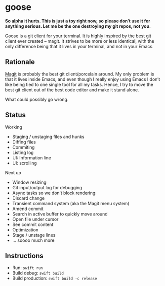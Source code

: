 # goose

**So alpha it hurts. This is just a toy right now, so please don’t use it for anything serious. Let me be the one destroying my
git repos, not you.**

Goose is a git client for your terminal. It is highly inspired by the best git client ever created – magit. It strives to be more
or less identical, with the only difference being that it lives in your terminal, and not in your Emacs.

## Rationale
[Magit](https://magit.vc) is probably the best git client/porcelain around. My only problem is that it lives inside Emacs,
and even though I really enjoy using Emacs I don’t like being tied to one single tool for all my tasks. Hence, I try to move
the best git client out of the best code editor and make it stand alone.

What could possibly go wrong.

## Status

Working
- Staging / unstaging files and hunks
- Diffing files
- Commiting
- Listing log
- UI: Information line
- UI: scrolling

Next up
- Window resizing
- Git input/output log for debugging
- Async tasks so we don’t block rendering
- Discard change
- Transient command system (aka the Magit menu system)
- Amend commit
- Search in active buffer to quickly move around
- Open file under cursor
- See commit content
- Optimization
- Stage / unstage lines
- ... soooo much more

## Instructions

- Run: `swift run`
- Build debug: `swift build`
- Build production: `swift build -c release`
